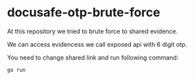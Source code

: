# docusafe-otp-brute-force
At this repository we tried to brute force to shared evidence.


We can access evidencess we call exposed api with 6 digit otp.

You need to change shared link and run following command:

```
go run 

```

